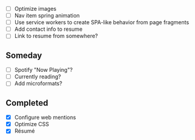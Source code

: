 - [ ] Optimize images
- [ ] Nav item spring animation
- [ ] Use service workers to create SPA-like behavior from page fragments
- [ ] Add contact info to resume
- [ ] Link to resume from somewhere?

## Someday

- [ ] Spotify "Now Playing"?
- [ ] Currently reading?
- [ ] Add microformats?

## Completed

- [x] Configure web mentions
- [x] Optimize CSS
- [x] Résumé
